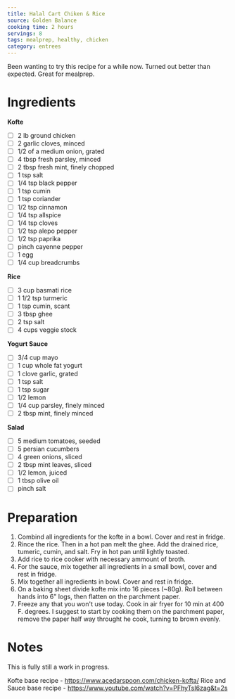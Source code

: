 ```yaml
---
title: Halal Cart Chiken & Rice
source: Golden Balance
cooking time: 2 hours
servings: 8
tags: mealprep, healthy, chicken
category: entrees
---
```


Been wanting to try this recipe for a while now. Turned out better than expected. Great for mealprep.

Ingredients
===========

**Kofte**
* [ ] 2 lb ground chicken
* [ ] 2 garlic cloves, minced
* [ ] 1/2 of a medium onion, grated
* [ ] 4 tbsp fresh parsley, minced
* [ ] 2 tbsp fresh mint, finely chopped
* [ ] 1 tsp salt
* [ ] 1/4 tsp black pepper
* [ ] 1 tsp cumin
* [ ] 1 tsp coriander
* [ ] 1/2 tsp cinnamon
* [ ] 1/4 tsp allspice
* [ ] 1/4 tsp cloves
* [ ] 1/2 tsp alepo pepper
* [ ] 1/2 tsp paprika
* [ ] pinch cayenne pepper
* [ ] 1 egg
* [ ] 1/4 cup breadcrumbs

**Rice**
* [ ] 3 cup basmati rice
* [ ] 1 1/2 tsp turmeric
* [ ] 1 tsp cumin, scant
* [ ] 3 tbsp ghee
* [ ] 2 tsp salt
* [ ] 4 cups veggie stock

**Yogurt Sauce**
* [ ] 3/4 cup mayo
* [ ] 1 cup whole fat yogurt
* [ ] 1 clove garlic, grated 
* [ ] 1 tsp salt
* [ ] 1 tsp sugar
* [ ] 1/2 lemon
* [ ] 1/4 cup parsley, finely minced
* [ ] 2 tbsp mint, finely minced

**Salad**
* [ ] 5 medium tomatoes, seeded
* [ ] 5 persian cucumbers
* [ ] 4 green onions, sliced
* [ ] 2 tbsp mint leaves, sliced
* [ ] 1/2 lemon, juiced
* [ ] 1 tbsp olive oil
* [ ] pinch salt

Preparation
===========
1. Combind all ingredients for the kofte in a bowl. Cover and rest in fridge.
2. Rince the rice. Then in a hot pan melt the ghee. Add the drained rice, tumeric, cumin, and salt. Fry in hot pan until lightly toasted.
3. Add rice to rice cooker with necessary ammount of broth.
4. For the sauce, mix together all ingredients in a small bowl, cover and rest in fridge.
5. Mix together all ingredients in bowl. Cover and rest in fridge.
6. On a baking sheet divide kofte mix into 16 pieces (~80g). Roll between hands into 6" logs, then flatten on the parchment paper. 
7. Freeze any that you won't use today. Cook in air fryer for 10 min at 400 F. degrees. I suggest to start by cooking them on the parchment paper, remove the paper half way throught he cook, turning to brown evenly.

Notes
=====

This is fully still a work in progress.

Kofte base recipe - https://www.acedarspoon.com/chicken-kofta/
Rice and Sauce base recipe - https://www.youtube.com/watch?v=PFhyTsI6zag&t=2s
